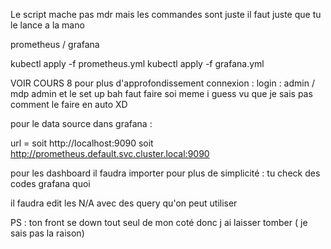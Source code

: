 Le script mache pas mdr
mais les commandes sont juste il faut juste que tu le lance a la mano


prometheus / grafana 

kubectl apply -f prometheus.yml
kubectl apply -f grafana.yml

VOIR COURS 8 pour plus d'approfondissement
connexion :
login : admin / mdp admin
et le set up bah faut faire soi meme i guess vu que je sais pas comment le faire en auto XD

pour le data source  dans grafana :

url = soit http://localhost:9090 soit  http://prometheus.default.svc.cluster.local:9090

pour les dashboard il faudra importer pour plus de simplicité :
tu check des codes grafana quoi

il faudra edit les N/A avec des query qu'on peut utiliser




PS : ton front se down tout seul de mon coté donc j ai laisser tomber ( je sais pas la raison)